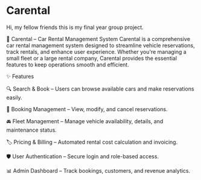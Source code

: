 # Carental
Hi, my fellow friends this is my final year group project.

🚗 Carental – Car Rental Management System
Carental is a comprehensive car rental management system designed to streamline vehicle reservations, track rentals, and enhance user experience. Whether you're managing a small fleet or a large rental company, Carental provides the essential features to keep operations smooth and efficient.

✨ Features

🔍 Search & Book – Users can browse available cars and make reservations easily.

📅 Booking Management – View, modify, and cancel reservations.

🚘 Fleet Management – Manage vehicle availability, details, and maintenance status.

🏷 Pricing & Billing – Automated rental cost calculation and invoicing.

🛡 User Authentication – Secure login and role-based access.

📊 Admin Dashboard – Track bookings, customers, and revenue analytics.
